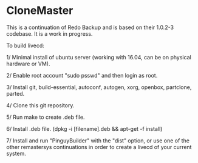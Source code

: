 # CloneMaster
 
This is a continuation of Redo Backup and is based on their 1.0.2-3 codebase. It is a work in progress.

To build livecd:

1/ Minimal install of ubuntu server (working with 16.04, can be on physical hardware or VM). 

2/ Enable root account "sudo psswd" and then login as root.

3/ Install git, build-essential, autoconf, autogen, xorg, openbox, partclone, parted. 

4/ Clone this git repository. 

5/ Run make to create .deb file. 

6/ Install .deb file. (dpkg -i [filename].deb && apt-get -f install)

7/ Install and run "PinguyBuilder" with the "dist" option, or use one of the other remastersys continuations in order to create a livecd of your current system.
